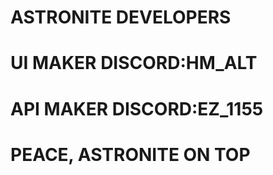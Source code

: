 # ASTRONITE DEVELOPERS
# UI MAKER DISCORD:HM_ALT
# API MAKER DISCORD:EZ_1155
# PEACE, ASTRONITE ON TOP
